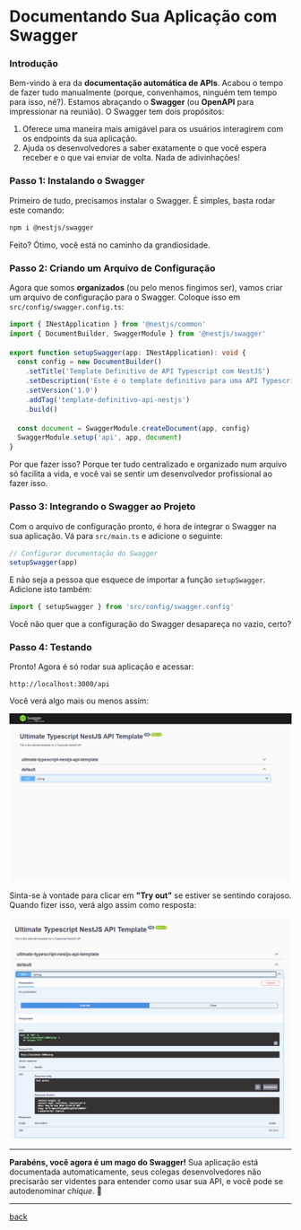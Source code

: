# Documentando Sua Aplicação com Swagger

### Introdução

Bem-vindo à era da **documentação automática de APIs**. Acabou o tempo de fazer tudo manualmente (porque, convenhamos, ninguém tem tempo para isso, né?). Estamos abraçando o **Swagger** (ou **OpenAPI** para impressionar na reunião). O Swagger tem dois propósitos:

1. Oferece uma maneira mais amigável para os usuários interagirem com os endpoints da sua aplicação.
2. Ajuda os desenvolvedores a saber exatamente o que você espera receber e o que vai enviar de volta. Nada de adivinhações!

### Passo 1: Instalando o Swagger

Primeiro de tudo, precisamos instalar o Swagger. É simples, basta rodar este comando:

```bash
npm i @nestjs/swagger
```

Feito? Ótimo, você está no caminho da grandiosidade.

### Passo 2: Criando um Arquivo de Configuração

Agora que somos **organizados** (ou pelo menos fingimos ser), vamos criar um arquivo de configuração para o Swagger. Coloque isso em `src/config/swagger.config.ts`:

```typescript
import { INestApplication } from '@nestjs/common'
import { DocumentBuilder, SwaggerModule } from '@nestjs/swagger'

export function setupSwagger(app: INestApplication): void {
  const config = new DocumentBuilder()
    .setTitle('Template Definitivo de API Typescript com NestJS')
    .setDescription('Este é o template definitivo para uma API Typescript com NestJS')
    .setVersion('1.0')
    .addTag('template-definitivo-api-nestjs')
    .build()

  const document = SwaggerModule.createDocument(app, config)
  SwaggerModule.setup('api', app, document)
}
```

Por que fazer isso? Porque ter tudo centralizado e organizado num arquivo só facilita a vida, e você vai se sentir um desenvolvedor profissional ao fazer isso.

### Passo 3: Integrando o Swagger ao Projeto

Com o arquivo de configuração pronto, é hora de integrar o Swagger na sua aplicação. Vá para `src/main.ts` e adicione o seguinte:

```typescript
// Configurar documentação do Swagger
setupSwagger(app)
```

E não seja a pessoa que esquece de importar a função `setupSwagger`. Adicione isto também:

```typescript
import { setupSwagger } from 'src/config/swagger.config'
```

Você não quer que a configuração do Swagger desapareça no vazio, certo?

### Passo 4: Testando

Pronto! Agora é só rodar sua aplicação e acessar:

```
http://localhost:3000/api
```

Você verá algo mais ou menos assim:

![Exemplo Swagger](../img/001.png 'Swagger')

Sinta-se à vontade para clicar em **"Try out"** se estiver se sentindo corajoso. Quando fizer isso, verá algo assim como resposta:

![Teste Swagger](../img/002.png 'Teste Swagger')

---

**Parabéns, você agora é um mago do Swagger!** Sua aplicação está documentada automaticamente, seus colegas desenvolvedores não precisarão ser videntes para entender como usar sua API, e você pode se autodenominar _chique_. 🎉

---

[back](table-of-contents.md)
